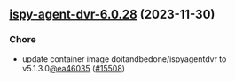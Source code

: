 

## [ispy-agent-dvr-6.0.28](https://github.com/truecharts/charts/compare/ispy-agent-dvr-6.0.27...ispy-agent-dvr-6.0.28) (2023-11-30)

### Chore

- update container image doitandbedone/ispyagentdvr to v5.1.3.0[@ea46035](https://github.com/ea46035) ([#15508](https://github.com/truecharts/charts/issues/15508))
  
  